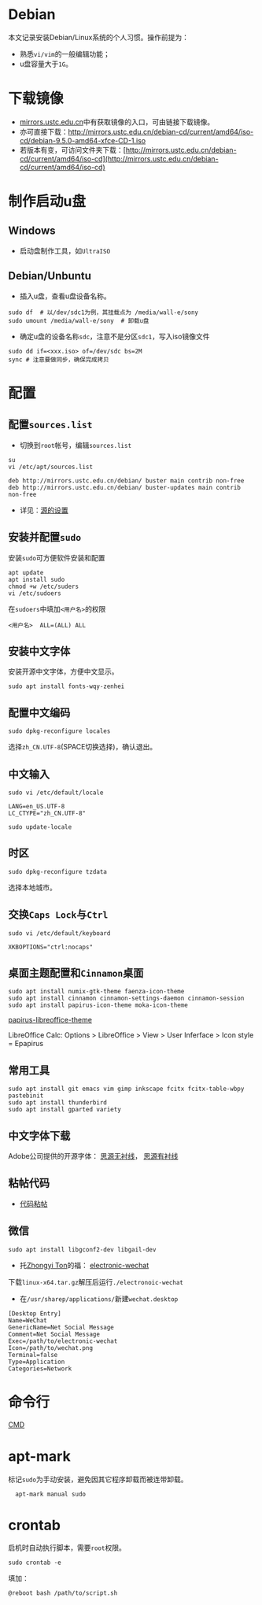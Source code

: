 # Debian

本文记录安装Debian/Linux系统的个人习惯。操作前提为：

- 熟悉`vi/vim`的一般编辑功能；
- u盘容量大于`1G`。

# 下载镜像
- [mirrors.ustc.edu.cn](http://mirrors.ustc.edu.cn)中有获取镜像的入口，可由链接下载镜像。 
- 亦可直接下载：[http://mirrors.ustc.edu.cn/debian-cd/current/amd64/iso-cd/debian-9.5.0-amd64-xfce-CD-1.iso ](http://mirrors.ustc.edu.cn/debian-cd/current/amd64/iso-cd/debian-9.5.0-amd64-xfce-CD-1.iso)
- 若版本有变，可访问文件夹下载：[http://mirrors.ustc.edu.cn/debian-cd/current/amd64/iso-cd](http://mirrors.ustc.edu.cn/debian-cd/current/amd64/iso-cd)

# 制作启动u盘

## Windows
- 启动盘制作工具，如`UltraISO`

## Debian/Unbuntu

- 插入u盘，查看u盘设备名称。
```
sudo df  # 以/dev/sdc1为例，其挂载点为 /media/wall-e/sony
sudo umount /media/wall-e/sony  # 卸载u盘

```

- 确定u盘的设备名称`sdc`，注意不是分区`sdc1`，写入iso镜像文件 

```
sudo dd if=<xxx.iso> of=/dev/sdc bs=2M
sync # 注意要做同步，确保完成拷贝
```

# 配置

## 配置`sources.list`

- 切换到`root`帐号，编辑`sources.list`

```
su
vi /etc/apt/sources.list
```

```
deb http://mirrors.ustc.edu.cn/debian/ buster main contrib non-free
deb http://mirrors.ustc.edu.cn/debian/ buster-updates main contrib non-free
```

- 详见：[源的设置](resources.md)

## 安装并配置`sudo`

安装`sudo`可方便软件安装和配置

```
apt update
apt install sudo
chmod +w /etc/suders
vi /etc/sudoers
```

在`sudoers`中填加`<用户名>`的权限

```
<用户名>  ALL=(ALL) ALL
```


## 安装中文字体

安装开源中文字体，方便中文显示。

```
sudo apt install fonts-wqy-zenhei
```

## 配置中文编码

```
sudo dpkg-reconfigure locales 
```

选择`zh_CN.UTF-8`(SPACE切换选择)，确认退出。

## 中文输入

```
sudo vi /etc/default/locale
```

```
LANG=en_US.UTF-8
LC_CTYPE="zh_CN.UTF-8"
```

```
sudo update-locale
```

## 时区

```
sudo dpkg-reconfigure tzdata
```

选择本地城市。

## 交换`Caps Lock`与`Ctrl`

```
sudo vi /etc/default/keyboard
```

```
XKBOPTIONS="ctrl:nocaps"

```


## 桌面主题配置和`Cinnamon`桌面

```
sudo apt install numix-gtk-theme faenza-icon-theme
sudo apt install cinnamon cinnamon-settings-daemon cinnamon-session
sudo apt install papirus-icon-theme moka-icon-theme
```
[papirus-libreoffice-theme](https://github.com/PapirusDevelopmentTeam/papirus-libreoffice-theme)

LibreOffice Calc: Options > LibreOffice > View > User Inferface > Icon style = Epapirus


## 常用工具

```
sudo apt install git emacs vim gimp inkscape fcitx fcitx-table-wbpy pastebinit
sudo apt install thunderbird
sudo apt install gparted variety 
```

## 中文字体下载

Adobe公司提供的开源字体： 
[思源无衬线](https://github.com/adobe-fonts/source-han-sans/tree/release)，
[思源有衬线](https://github.com/adobe-fonts/source-han-serif/tree/release)

##  粘帖代码

- [代码粘帖](pastebinit.md)

## 微信

```
sudo apt install libgconf2-dev libgail-dev
```

- 托[Zhongyi Ton](https://github.com/geeeeeeeeek)的福：
[electronic-wechat](https://github.com/geeeeeeeeek/electronic-wechat/releases/)

下载`linux-x64.tar.gz`解压后运行`./electronoic-wechat`

- 在`/usr/sharep/applications/`新建`wechat.desktop`

```
[Desktop Entry]
Name=WeChat
GenericName=Net Social Message
Comment=Net Social Message
Exec=/path/to/electronic-wechat
Icon=/path/to/wechat.png
Terminal=false
Type=Application
Categories=Network
```


# 命令行

[CMD](./cmd.md)

# apt-mark
标记`sudo`为手动安装，避免因其它程序卸载而被连带卸载。
```
  apt-mark manual sudo
```
# crontab

启机时自动执行脚本，需要`root`权限。

```
sudo crontab -e
```
填加：
```
@reboot bash /path/to/script.sh
```
